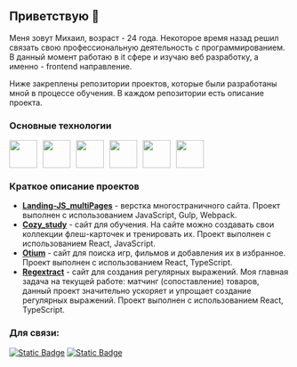 ## Приветствую 👋

Меня зовут Михаил, возраст - 24 года. Некоторое время назад решил связать свою профессиональную деятельность с программированием. В данный момент работаю в it сфере и изучаю веб разработку, а именно - frontend направление.

Ниже закреплены репозитории проектов, которые были разработаны мной в процессе обучения. В каждом репозитории есть описание проекта.

### Основные технологии

<div style="display: flex; gap: 10px">
<img src="https://cdn.jsdelivr.net/gh/devicons/devicon/icons/react/react-original.svg" height="50"/>
<img src="https://cdn.jsdelivr.net/gh/devicons/devicon/icons/javascript/javascript-original.svg" height="50"/>
<img src="https://cdn.jsdelivr.net/gh/devicons/devicon/icons/typescript/typescript-original.svg" height="50"/>
<img src="https://cdn.jsdelivr.net/gh/devicons/devicon/icons/html5/html5-original.svg" height="50"/>
<img src="https://cdn.jsdelivr.net/gh/devicons/devicon/icons/css3/css3-original.svg" height="50"/>
<img src="https://cdn.jsdelivr.net/gh/devicons/devicon/icons/git/git-original.svg" height="50"/>
</div>

### Краткое описание проектов

- [**Landing-JS_multiPages**](https://lightness322.github.io/Landing-JS_multiPages/) - верстка многостраничного сайта. Проект выполнен с использованием JavaScript, Gulp, Webpack.
- [**Cozy_study**](https://cozy-study.netlify.app/) - сайт для обучения. На сайте можно создавать свои коллекции флеш-карточек и тренировать их. Проект выполнен с использованием React, JavaScript.
- [**Otium**](https://otium-mg.netlify.app/) - сайт для поиска игр, фильмов и добавления их в избранное. Проект выполнен с использованием React, TypeScript.
- [**Regextract**](https://regextract.netlify.app/) - сайт для создания регулярных выражений. Моя главная задача на текущей работе: матчинг (сопоставление) товаров, данный проект значительно ускоряет и упрощает создание регулярных выражений. Проект выполнен с использованием React, TypeScript.

### Для связи:

[![Static Badge](https://img.shields.io/badge/@Lightness322-black?logo=telegram&style=for-the-badge)](https://t.me/lightness322)
[![Static Badge](https://img.shields.io/badge/mdyubkov99@gmail.ru-black?logo=gmail&style=for-the-badge)](mailto:mdyubkov99@gmail.com)
